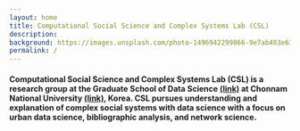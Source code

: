 ```yaml
---
layout: home
title: Computational Social Science and Complex Systems Lab (CSL)
description: 
background: https://images.unsplash.com/photo-1496942299866-9e7ab403e614?q=80&auto=format&fit=crop&ixlib=rb-4.0.3&ixid=M3wxMjA3fDB8MHxwaG90by1wYWdlfHx8fGVufDB8fHx8fA%3D%3D&w=1000
permalink: /
---
```


#### Computational Social Science and Complex Systems Lab (CSL) is a research group at the Graduate School of Data Science [(link)](https://ds.jnu.ac.kr/ds/index.do) at Chonnam National University [(link)](https://global.jnu.ac.kr/jnumain_en.aspx), Korea. CSL pursues understanding and explanation of complex social systems with data science with a focus on urban data science, bibliographic analysis, and network science.

